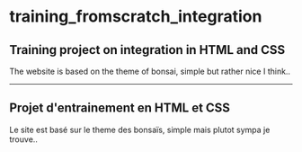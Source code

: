 # training_fromscratch_integration  
  
## Training project on integration in HTML and CSS  
The website is based on the theme of bonsai, simple but rather nice I think..  
  
------
  
## Projet d'entrainement en HTML et CSS  
Le site est basé sur le theme des bonsaïs, simple mais plutot sympa je trouve..  
